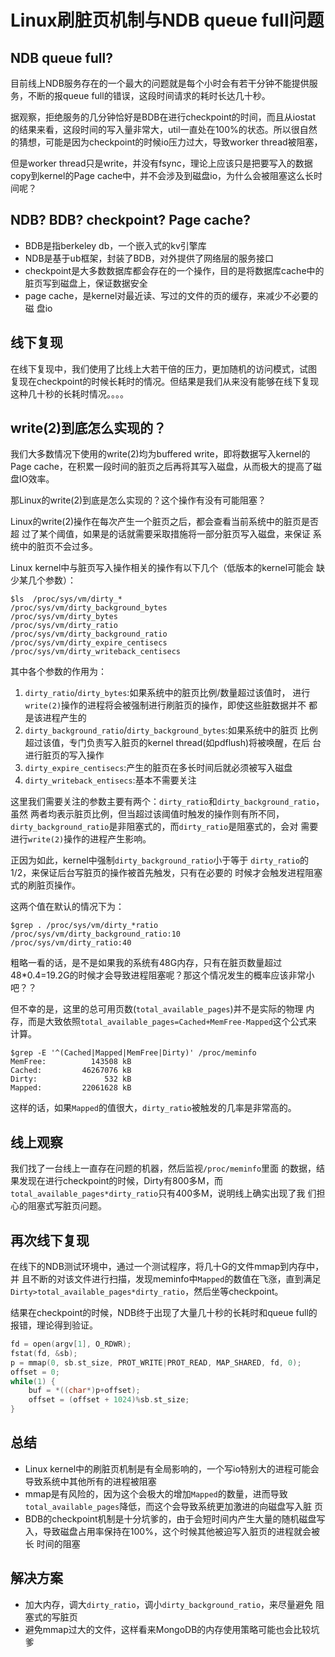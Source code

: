 # Linux刷脏页机制与NDB queue full问题

## NDB queue full?

目前线上NDB服务存在的一个最大的问题就是每个小时会有若干分钟不能提供服
务，不断的报queue full的错误，这段时间请求的耗时长达几十秒。

据观察，拒绝服务的几分钟恰好是BDB在进行checkpoint的时间，而且从iostat
的结果来看，这段时间的写入量非常大，util一直处在100%的状态。所以很自然
的猜想，可能是因为checkpoint的时候io压力过大，导致worker thread被阻塞，


但是worker thread只是write，并没有fsync，理论上应该只是把要写入的数据
copy到kernel的Page cache中，并不会涉及到磁盘io，为什么会被阻塞这么长时
间呢？

## NDB? BDB? checkpoint? Page cache?

* BDB是指berkeley db，一个嵌入式的kv引擎库
* NDB是基于ub框架，封装了BDB，对外提供了网络层的服务接口
* checkpoint是大多数数据库都会存在的一个操作，目的是将数据库cache中的
  脏页写到磁盘上，保证数据安全
* page cache，是kernel对最近读、写过的文件的页的缓存，来减少不必要的磁
  盘io  

## 线下复现

在线下复现中，我们使用了比线上大若干倍的压力，更加随机的访问模式，试图
复现在checkpoint的时候长耗时的情况。但结果是我们从来没有能够在线下复现
这种几十秒的长耗时情况。。。。


## write(2)到底怎么实现的？

我们大多数情况下使用的write(2)均为buffered write，即将数据写入kernel的
Page cache，在积累一段时间的脏页之后再将其写入磁盘，从而极大的提高了磁
盘IO效率。

那Linux的write(2)到底是怎么实现的？这个操作有没有可能阻塞？

Linux的write(2)操作在每次产生一个脏页之后，都会查看当前系统中的脏页是否超
过了某个阈值，如果是的话就需要采取措施将一部分脏页写入磁盘，来保证
系统中的脏页不会过多。

Linux kernel中与脏页写入操作相关的操作有以下几个（低版本的kernel可能会
缺少某几个参数）：

```shell
$ls  /proc/sys/vm/dirty_*
/proc/sys/vm/dirty_background_bytes
/proc/sys/vm/dirty_bytes		  
/proc/sys/vm/dirty_ratio
/proc/sys/vm/dirty_background_ratio
/proc/sys/vm/dirty_expire_centisecs
/proc/sys/vm/dirty_writeback_centisecs
```

其中各个参数的作用为：

1. `dirty_ratio`/`dirty_bytes`:如果系统中的脏页比例/数量超过该值时，
进行`write(2)`操作的进程将会被强制进行刷脏页的操作，即使这些脏数据并不
都是该进程产生的
2. `dirty_background_ratio`/`dirty_background_bytes`:如果系统中的脏页
比例超过该值，专门负责写入脏页的kernel thread(如pdflush)将被唤醒，在后
台进行脏页的写入操作
3. `dirty_expire_centisecs`:产生的脏页在多长时间后就必须被写入磁盘
4. `dirty_writeback_entisecs`:基本不需要关注


这里我们需要关注的参数主要有两个：`dirty_ratio`和`dirty_background_ratio`，虽然
两者均表示脏页比例，但当超过该阈值时触发的操作则有所不同，
`dirty_background_ratio`是非阻塞式的，而`dirty_ratio`是阻塞式的，会对
需要进行`write(2)`操作的进程产生影响。

正因为如此，kernel中强制`dirty_background_ratio`小于等于
`dirty_ratio`的1/2，来保证后台写脏页的操作被首先触发，只有在必要的
时候才会触发进程阻塞式的刷脏页操作。

这两个值在默认的情况下为：

```shell
$grep . /proc/sys/vm/dirty_*ratio
/proc/sys/vm/dirty_background_ratio:10
/proc/sys/vm/dirty_ratio:40
```

粗略一看的话，是不是如果我的系统有48G内存，只有在脏页数量超过
48*0.4=19.2G的时候才会导致进程阻塞呢？那这个情况发生的概率应该非常小
吧？？

但不幸的是，这里的总可用页数(`total_available_pages`)并不是实际的物理
内存，而是大致依照`total_available_pages=Cached+MemFree-Mapped`这个公式来
计算。

```shell
$grep -E '^(Cached|Mapped|MemFree|Dirty)' /proc/meminfo
MemFree:          143508 kB
Cached:         46267076 kB
Dirty:               532 kB
Mapped:         22061628 kB
```

这样的话，如果`Mapped`的值很大，`dirty_ratio`被触发的几率是非常高的。


## 线上观察

我们找了一台线上一直存在问题的机器，然后监视`/proc/meminfo`里面
的数据，结果发现在进行checkpoint的时候，Dirty有800多M，而
`total_available_pages*dirty_ratio`只有400多M，说明线上确实出现了我
们担心的阻塞式写脏页问题。

## 再次线下复现

在线下的NDB测试环境中，通过一个测试程序，将几十G的文件mmap到内存中，并
且不断的对该文件进行扫描，发现meminfo中`Mapped`的数值在飞涨，直到满足
`Dirty>total_available_pages*dirty_ratio`，然后坐等checkpoint。

结果在checkpoint的时候，NDB终于出现了大量几十秒的长耗时和queue full的
报错，理论得到验证。

```c
fd = open(argv[1], O_RDWR);
fstat(fd, &sb);
p = mmap(0, sb.st_size, PROT_WRITE|PROT_READ, MAP_SHARED, fd, 0); 
offset = 0;
while(1) {
    buf = *((char*)p+offset);
    offset = (offset + 1024)%sb.st_size;
}   
```

## 总结

* Linux kernel中的刷脏页机制是有全局影响的，一个写io特别大的进程可能会
  导致系统中其他所有的进程被阻塞
* mmap是有风险的，因为这个会极大的增加`Mapped`的数量，进而导致
  `total_available_pages`降低，而这个会导致系统更加激进的向磁盘写入脏
  页
* BDB的checkpoint机制是十分坑爹的，由于会短时间内产生大量的随机磁盘写
  入，导致磁盘占用率保持在100%，这个时候其他被迫写入脏页的进程就会被长
  时间的阻塞
  
## 解决方案

* 加大内存，调大`dirty_ratio`，调小`dirty_background_ratio`，来尽量避免
  阻塞式的写脏页
* 避免mmap过大的文件，这样看来MongoDB的内存使用策略可能也会比较坑爹






